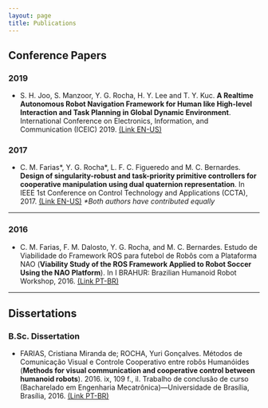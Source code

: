 ```yaml
---
layout: page
title: Publications
---
```


## Conference Papers

### 2019

* S. H. Joo, S. Manzoor, Y. G. Rocha, H. Y. Lee and T. Y. Kuc. **A Realtime Autonomous Robot Navigation Framework for Human like High-level Interaction and Task Planning in Global Dynamic Environment**. International Conference on Electronics, Information, and Communication (ICEIC) 2019. [(Link EN-US)](https://arxiv.org/abs/1905.12942)

### 2017

* C. M. Farias\*, Y. G. Rocha\*, L. F. C. Figueredo and M. C. Bernardes. **Design of singularity-robust and task-priority primitive controllers for cooperative manipulation using dual quaternion representation**. In IEEE 1st Conference on Control Technology and Applications (CCTA), 2017. [(Link EN-US)](https://yurirocha15.github.io/assets/Design-of-singularity-robust-and-task-priority-primitive-controllers_CCTA_2017.pdf) _\*Both authors have contributed equally_

---
### 2016

* C. M. Farias, F. M. Dalosto, Y. G. Rocha, and M. C. Bernardes. Estudo de Viabilidade do Framework ROS para futebol de Robôs com a Plataforma NAO (**Viability Study of the ROS Framework Applied to Robot Soccer Using the NAO Platform**). In I BRAHUR: Brazilian Humanoid Robot Workshop, 2016. [(Link PT-BR)](https://yurirocha15.github.io/assets/Interface_ROS_NAO_BRAHUR_2016.pdf)

***
## Dissertations

### B.Sc. Dissertation

* FARIAS, Cristiana Miranda de; ROCHA, Yuri Gonçalves. Métodos de Comunicação Visual e Controle Cooperativo entre robôs Humanóides (**Methods for visual communication and cooperative control between humanoid robots**). 2016. ix, 109 f., il. Trabalho de conclusão de curso (Bacharelado em Engenharia Mecatrônica)—Universidade de Brasília, Brasília, 2016. [(Link PT-BR)](http://bdm.unb.br/bitstream/10483/17169/1/2016_CristianaMiranda_YuriRocha_tcc.pdf)